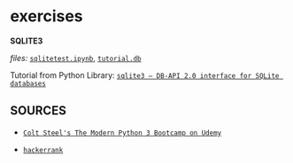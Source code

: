 # exercises

**SQLITE3**

*files:* [`sqlitetest.ipynb`](https://github.com/jfremzrai/Python/blob/master/exercises/sqlitetest.ipynb), [`tutorial.db`](https://github.com/jfremzrai/Python/blob/master/exercises/tutorial.db)

Tutorial from Python Library: [`sqlite3 — DB-API 2.0 interface for SQLite databases`](https://docs.python.org/3/library/sqlite3.html)


## SOURCES

- [`Colt Steel's The Modern Python 3 Bootcamp on Udemy`](https://www.udemy.com/course/the-modern-python3-bootcamp/)

- [`hackerrank`](https://www.hackerrank.com/domains/tutorials/10-days-of-statistics)